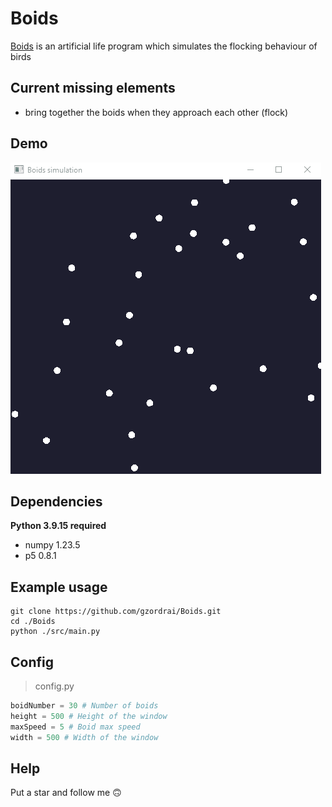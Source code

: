 # Boids
[Boids](https://fr.wikipedia.org/wiki/Boids) is an artificial life program which simulates the flocking behaviour of birds

## Current missing elements
- bring together the boids when they approach each other (flock)

## Demo
![](./demo/demo.gif)

## Dependencies
**Python 3.9.15 required**
- numpy 1.23.5
- p5 0.8.1

## Example usage
```sh-session
git clone https://github.com/gzordrai/Boids.git
cd ./Boids
python ./src/main.py
```

## Config
> config.py
```py
boidNumber = 30 # Number of boids
height = 500 # Height of the window
maxSpeed = 5 # Boid max speed
width = 500 # Width of the window
```

## Help
Put a star and follow me 🙃